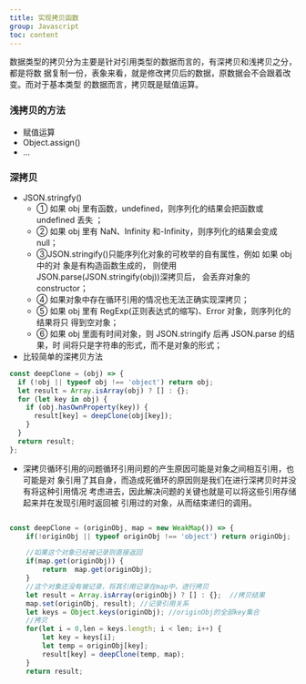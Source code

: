 ```yaml
---
title: 实现拷贝函数
group: Javascript
toc: content
---
```


数据类型的拷贝分为主要是针对引用类型的数据而言的，有深拷贝和浅拷贝之分，都是将数
据复制一份，表象来看，就是修改拷贝后的数据，原数据会不会跟着改变。而对于基本类型
的数据而言，拷贝既是赋值运算。

### 浅拷贝的方法

- 赋值运算
- Object.assign()
- ...

### 深拷贝

- JSON.stringfy()
  - ① 如果 obj 里有函数，undefined，则序列化的结果会把函数或 undefined 丢失
    ；
  - ② 如果 obj 里有 NaN、Infinity 和-Infinity，则序列化的结果会变成 null；
  - ③JSON.stringify()只能序列化对象的可枚举的自有属性，例如 如果 obj 中的对
    象是有构造函数生成的， 则使用 JSON.parse(JSON.stringify(obj))深拷贝后，
    会丢弃对象的 constructor；
  - ④ 如果对象中存在循环引用的情况也无法正确实现深拷贝；
  - ⑤ 如果 obj 里有 RegExp(正则表达式的缩写)、Error 对象，则序列化的结果将只
    得到空对象；
  - ⑥ 如果 obj 里面有时间对象，则 JSON.stringify 后再 JSON.parse 的结果，时
    间将只是字符串的形式，而不是对象的形式；
- 比较简单的深拷贝方法

```js
const deepClone = (obj) => {
  if (!obj || typeof obj !== 'object') return obj;
  let result = Array.isArray(obj) ? [] : {};
  for (let key in obj) {
    if (obj.hasOwnProperty(key)) {
      result[key] = deepClone(obj[key]);
    }
  }
  return result;
};
```

- 深拷贝循环引用的问题循环引用问题的产生原因可能是对象之间相互引用，也可能是对
  象引用了其自身，而造成死循环的原因则是我们在进行深拷贝时并没有将这种引用情况
  考虑进去，因此解决问题的关键也就是可以将这些引用存储起来并在发现引用时返回被
  引用过的对象，从而结束递归的调用。

```js

const deepClone = (originObj, map = new WeakMap()) => {
    if(!originObj || typeof originObj !== 'object') return originObj;  //空或者非对象则返回本身

    //如果这个对象已经被记录则直接返回
    if(map.get(originObj)) {
        return  map.get(originObj);
    }
    //这个对象还没有被记录，将其引用记录在map中，进行拷贝
    let result = Array.isArray(originObj) ? [] : {};  //拷贝结果
    map.set(originObj, result); //记录引用关系
    let keys = Object.keys(originObj); //originObj的全部key集合
    //拷贝
    for(let i = 0,len = keys.length; i < len; i++) {
        let key = keys[i];
        let temp = originObj[key];
        result[key] = deepClone(temp, map);
    }
    return result;
```
